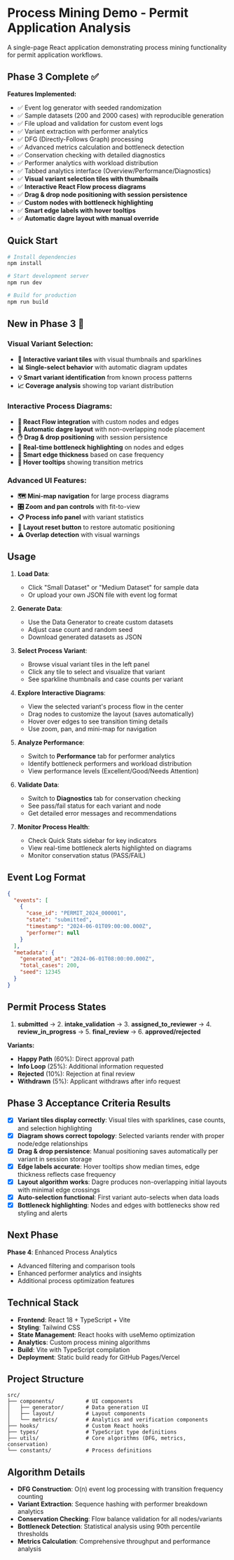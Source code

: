 # Process Mining Demo - Permit Application Analysis

A single-page React application demonstrating process mining functionality for permit application workflows.

## Phase 3 Complete ✅

**Features Implemented:**
- ✅ Event log generator with seeded randomization
- ✅ Sample datasets (200 and 2000 cases) with reproducible generation
- ✅ File upload and validation for custom event logs
- ✅ Variant extraction with performer analytics
- ✅ DFG (Directly-Follows Graph) processing
- ✅ Advanced metrics calculation and bottleneck detection
- ✅ Conservation checking with detailed diagnostics
- ✅ Performer analytics with workload distribution
- ✅ Tabbed analytics interface (Overview/Performance/Diagnostics)
- ✅ **Visual variant selection tiles with thumbnails**
- ✅ **Interactive React Flow process diagrams**
- ✅ **Drag & drop node positioning with session persistence**
- ✅ **Custom nodes with bottleneck highlighting**
- ✅ **Smart edge labels with hover tooltips**
- ✅ **Automatic dagre layout with manual override**

## Quick Start

```bash
# Install dependencies
npm install

# Start development server
npm run dev

# Build for production
npm run build
```

## New in Phase 3 🎉

### **Visual Variant Selection:**
- **🎨 Interactive variant tiles** with visual thumbnails and sparklines
- **📊 Single-select behavior** with automatic diagram updates
- **💡 Smart variant identification** from known process patterns
- **📈 Coverage analysis** showing top variant distribution

### **Interactive Process Diagrams:**
- **🔄 React Flow integration** with custom nodes and edges
- **🎯 Automatic dagre layout** with non-overlapping node placement
- **✋ Drag & drop positioning** with session persistence
- **🚨 Real-time bottleneck highlighting** on nodes and edges
- **📏 Smart edge thickness** based on case frequency
- **💬 Hover tooltips** showing transition metrics

### **Advanced UI Features:**
- **🗺️ Mini-map navigation** for large process diagrams
- **🎛️ Zoom and pan controls** with fit-to-view
- **📋 Process info panel** with variant statistics
- **🔄 Layout reset button** to restore automatic positioning
- **⚠️ Overlap detection** with visual warnings

## Usage

1. **Load Data**:
   - Click "Small Dataset" or "Medium Dataset" for sample data
   - Or upload your own JSON file with event log format

2. **Generate Data**:
   - Use the Data Generator to create custom datasets
   - Adjust case count and random seed
   - Download generated datasets as JSON

3. **Select Process Variant**:
   - Browse visual variant tiles in the left panel
   - Click any tile to select and visualize that variant
   - See sparkline thumbnails and case counts per variant

4. **Explore Interactive Diagrams**:
   - View the selected variant's process flow in the center
   - Drag nodes to customize the layout (saves automatically)
   - Hover over edges to see transition timing details
   - Use zoom, pan, and mini-map for navigation

5. **Analyze Performance**:
   - Switch to **Performance** tab for performer analytics
   - Identify bottleneck performers and workload distribution
   - View performance levels (Excellent/Good/Needs Attention)

6. **Validate Data**:
   - Switch to **Diagnostics** tab for conservation checking
   - See pass/fail status for each variant and node
   - Get detailed error messages and recommendations

7. **Monitor Process Health**:
   - Check Quick Stats sidebar for key indicators
   - View real-time bottleneck alerts highlighted on diagrams
   - Monitor conservation status (PASS/FAIL)

## Event Log Format

```json
{
  "events": [
    {
      "case_id": "PERMIT_2024_000001",
      "state": "submitted",
      "timestamp": "2024-06-01T09:00:00.000Z",
      "performer": null
    }
  ],
  "metadata": {
    "generated_at": "2024-06-01T08:00:00.000Z",
    "total_cases": 200,
    "seed": 12345
  }
}
```

## Permit Process States

1. **submitted** → 2. **intake_validation** → 3. **assigned_to_reviewer** → 4. **review_in_progress** → 5. **final_review** → 6. **approved/rejected**

**Variants:**
- **Happy Path** (60%): Direct approval path
- **Info Loop** (25%): Additional information requested
- **Rejected** (10%): Rejection at final review
- **Withdrawn** (5%): Applicant withdraws after info request

## Phase 3 Acceptance Criteria Results

- [x] **Variant tiles display correctly**: Visual tiles with sparklines, case counts, and selection highlighting
- [x] **Diagram shows correct topology**: Selected variants render with proper node/edge relationships
- [x] **Drag & drop persistence**: Manual positioning saves automatically per variant in session storage
- [x] **Edge labels accurate**: Hover tooltips show median times, edge thickness reflects case frequency
- [x] **Layout algorithm works**: Dagre produces non-overlapping initial layouts with minimal edge crossings
- [x] **Auto-selection functional**: First variant auto-selects when data loads
- [x] **Bottleneck highlighting**: Nodes and edges with bottlenecks show red styling and alerts

## Next Phase

**Phase 4**: Enhanced Process Analytics
- Advanced filtering and comparison tools
- Enhanced performer analytics and insights
- Additional process optimization features

## Technical Stack

- **Frontend**: React 18 + TypeScript + Vite
- **Styling**: Tailwind CSS
- **State Management**: React hooks with useMemo optimization
- **Analytics**: Custom process mining algorithms
- **Build**: Vite with TypeScript compilation
- **Deployment**: Static build ready for GitHub Pages/Vercel

## Project Structure

```
src/
├── components/          # UI components
│   ├── generator/       # Data generation UI
│   ├── layout/          # Layout components
│   └── metrics/         # Analytics and verification components
├── hooks/               # Custom React hooks
├── types/               # TypeScript type definitions
├── utils/               # Core algorithms (DFG, metrics, conservation)
└── constants/           # Process definitions
```

## Algorithm Details

- **DFG Construction**: O(n) event log processing with transition frequency counting
- **Variant Extraction**: Sequence hashing with performer breakdown analytics
- **Conservation Checking**: Flow balance validation for all nodes/variants
- **Bottleneck Detection**: Statistical analysis using 90th percentile thresholds
- **Metrics Calculation**: Comprehensive throughput and performance analysis
